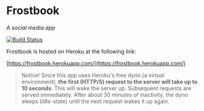 # Frostbook
*A social media app*

[![Build Status](https://travis-ci.org/gotonode/frostbook.svg?branch=master)](https://travis-ci.org/gotonode/frostbook)

Frostbook is hosted on Heroku at the following link:

[https://frostbook.herokuapp.com/](https://frostbook.herokuapp.com/)

> Notice! Since this app uses Heroku's free dyno (a virtual environment), **the first (HTTP/S) request to the server will take up to 10 seconds**. This will wake the server up. Subsequent requests are served immediately. After about 30 minutes of inactivity, the dyno sleeps (idle-state) until the next request wakes it up again.

